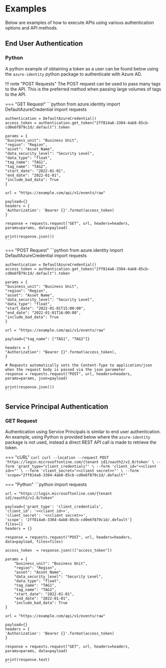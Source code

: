 # Examples

Below are examples of how to execute APIs using various authentication options and API methods.

## End User Authentication 

### Python

A python example of obtaining a token as a user can be found below using the `azure-identity` python package to authenticate with Azure AD.

!!! note "POST Requests"
    The POST request can be used to pass many tags to the API. This is the preferred method when passing large volumes of tags to the API.

=== "GET Request"
    ```python
    from azure.identity import DefaultAzureCredential
    import requests

    authentication = DefaultAzureCredential()
    access_token = authentication.get_token("2ff814a6-3304-4ab8-85cb-cd0e6f879c1d/.default").token

    params = {
    "business_unit": "Business Unit",
    "region": "Region",
    "asset": "Asset Name",
    "data_security_level": "Security Level",
    "data_type": "float",
    "tag_name": "TAG1",
    "tag_name": "TAG2",
    "start_date": "2022-01-01",
    "end_date": "2022-01-01",
    "include_bad_data": True
    }

    url = "https://example.com/api/v1/events/raw"

    payload={}
    headers = {
    'Authorization': 'Bearer {}'.format(access_token)
    }

    response = requests.request("GET", url, headers=headers, params=params, data=payload)

    print(response.json())
    ```

=== "POST Request"
    ```python
    from azure.identity import DefaultAzureCredential
    import requests

    authentication = DefaultAzureCredential()
    access_token = authentication.get_token("2ff814a6-3304-4ab8-85cb-cd0e6f879c1d/.default").token

    params = {
    "business_unit": "Business Unit",
    "region": "Region",
    "asset": "Asset Name",
    "data_security_level": "Security Level",
    "data_type": "float",
    "start_date": "2022-01-01T15:00:00",
    "end_date": "2022-01-01T16:00:00",
    "include_bad_data": True    
    }

    url = "https://example.com/api/v1/events/raw"

    payload={"tag_name": ["TAG1", "TAG2"]}

    headers = {
    "Authorization": "Bearer {}".format(access_token),
    }

    # Requests automatically sets the Content-Type to application/json when the request body is passed via the json parameter
    response = requests.request("POST", url, headers=headers, params=params, json=payload)

    print(response.json())
    ```

## Service Principal Authentication 

### GET Request

Authentication using Service Principals is similar to end user authentication. An example, using Python is provided below where the `azure-identity` package is not used, instead a direct REST API call is made to retrieve the token.

=== "cURL"
    ```curl
    curl --location --request POST 'https://login.microsoftonline.com/{tenant id}/oauth2/v2.0/token' \
    --form 'grant_type="client_credentials"' \
    --form 'client_id="<<client id>>"' \
    --form 'client_secret="<<client secret>>"' \
    --form 'scope="2ff814a6-3304-4ab8-85cb-cd0e6f879c1d/.default"'
    ```

=== "Python"
    ```python
    import requests

    url = "https://login.microsoftonline.com/{tenant id}/oauth2/v2.0/token"

    payload={'grant_type': 'client_credentials',
    'client_id': '<<client id>>',
    'client_secret': '<<client secret>>',
    'scope': '2ff814a6-3304-4ab8-85cb-cd0e6f879c1d/.default'}
    files=[]
    headers = {}

    response = requests.request("POST", url, headers=headers, data=payload, files=files)

    access_token  = response.json()["access_token"])

    params = {
        "business_unit": "Business Unit",
        "region": "Region",
        "asset": "Asset Name",
        "data_security_level": "Security Level",
        "data_type": "float",
        "tag_name": "TAG1",
        "tag_name": "TAG2",
        "start_date": "2022-01-01",
        "end_date": "2022-01-01",
        "include_bad_data": True
    }

    url = "https://example.com/api/v1/events/raw"

    payload={}
    headers = {
    'Authorization': 'Bearer {}'.format(access_token)
    }

    response = requests.request("GET", url, headers=headers, params=params, data=payload)

    print(response.text)
    ```
